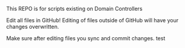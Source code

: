 This REPO is for scripts existing on Domain Controllers

Edit all files in GitHub! Editing of files outside of GitHub will have your changes overwritten.

Make sure after editing files you sync and commit changes.  test
